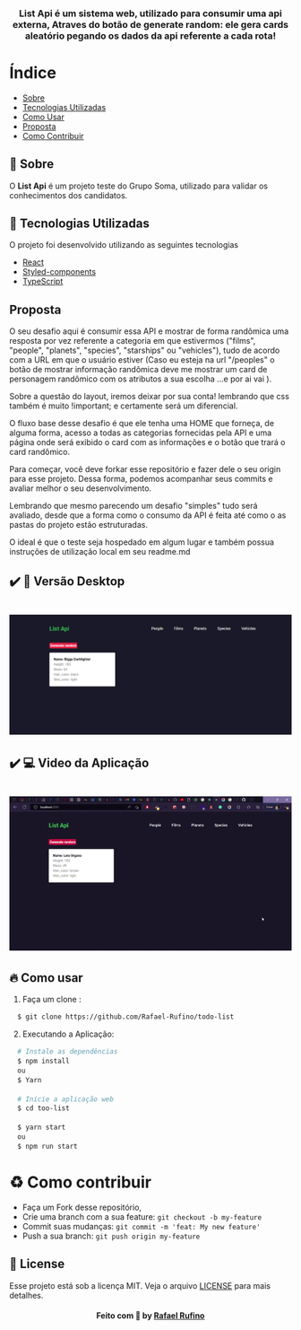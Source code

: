 
<h3 align="center">
    <br><br>
    <b> List Api é um sistema web, utilizado para consumir uma api externa, Atraves do botão de generate random:  ele gera cards aleatório pegando os dados da api referente a cada rota!</b>  
    <br>
</h3>



# Índice

- [Sobre](#sobre)
- [Tecnologias Utilizadas](#tecnologias-utilizadas)
- [Como Usar](#como-usar)
- [Proposta](#proposta)
- [Como Contribuir](#como-contribuir)

## :bookmark: Sobre
O <strong>List Api</strong> é um projeto teste do Grupo Soma, utilizado para validar os conhecimentos dos candidatos.


<a id="tecnologias-utilizadas"></a>

## :rocket: Tecnologias Utilizadas

O projeto foi desenvolvido utilizando as seguintes tecnologias

- [React]("")
- [Styled-components]("")
- [TypeScript]("")


## Proposta

O seu desafio aqui é consumir essa API  e mostrar de forma randômica uma resposta por vez referente a categoria em que estivermos ("films", "people", "planets", "species", "starships" ou "vehicles"), tudo de acordo com a URL em que o usuário estiver (Caso eu esteja na url "/peoples" o botão de mostrar informação randômica deve me mostrar um card de personagem randômico com os atributos a sua escolha ...e por ai vai ).

Sobre a questão do layout, iremos deixar por sua conta! lembrando que css também é muito !important; e certamente será um diferencial.

O fluxo base desse desafio é que ele tenha uma HOME que forneça, de alguma forma, acesso a todas as categorias fornecidas pela API e uma página onde será exibido o card com as informações e o botão que trará o card randômico.

Para começar, você deve forkar esse repositório e fazer dele o seu origin para esse projeto. Dessa forma, podemos acompanhar seus commits e avaliar melhor o seu desenvolvimento.

Lembrando que mesmo parecendo um desafio "simples" tudo será avaliado, desde que a forma como o consumo da API é feita até como o as pastas do projeto estão estruturadas.

O ideal é que o teste seja hospedado em algum lugar e também possua instruções de utilização local em seu readme.md

## :heavy_check_mark: :iphone: Versão Desktop

<h1 align="center">
    <img alt="home" src="./.github/home.png" width="900px">
</h1>

## :heavy_check_mark: :computer: Video da Aplicação

<h1 align="center">
    <img alt="desktop" src="./.github/video.gif" width="900px">
</h1>


<a id="como-usar"></a>

## :fire: Como usar

1. Faça um clone :

```sh
  $ git clone https://github.com/Rafael-Rufino/todo-list
```

2. Executando a Aplicação:

```sh
  # Instale as dependências
  $ npm install 
  ou 
  $ Yarn

  # Inicie a aplicação web
  $ cd too-list

  $ yarn start
  ou
  $ npm run start

```

<a id="como-contribuir"></a>


# :recycle: Como contribuir

- Faça um Fork desse repositório,
- Crie uma branch com a sua feature: `git checkout -b my-feature`
- Commit suas mudanças: `git commit -m 'feat: My new feature'`
- Push a sua branch: `git push origin my-feature`


## :memo: License

Esse projeto está sob a licença MIT. Veja o arquivo [LICENSE](LICENSE.md) para mais detalhes.


<h4 align="center">
    Feito com 💜 by <a href="https://portfolio-rafael-rufino.vercel.app/" target="_blank">Rafael Rufino</a>
</h4>
